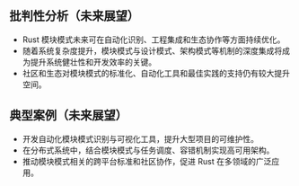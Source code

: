## 批判性分析（未来展望）
- Rust 模块模式未来可在自动化识别、工程集成和生态协作等方面持续优化。
- 随着系统复杂度提升，模块模式与设计模式、架构模式等机制的深度集成将成为提升系统健壮性和开发效率的关键。
- 社区和生态对模块模式的标准化、自动化工具和最佳实践的支持仍有较大提升空间。

## 典型案例（未来展望）
- 开发自动化模块模式识别与可视化工具，提升大型项目的可维护性。
- 在分布式系统中，结合模块模式与任务调度、容错机制实现高可用架构。
- 推动模块模式相关的跨平台标准和社区协作，促进 Rust 在多领域的广泛应用。 